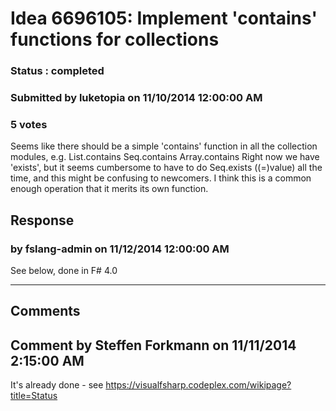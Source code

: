 # Idea 6696105: Implement 'contains' functions for collections #

### Status : completed

### Submitted by luketopia on 11/10/2014 12:00:00 AM

### 5 votes

Seems like there should be a simple 'contains' function in all the collection modules, e.g.
List.contains
Seq.contains
Array.contains
Right now we have 'exists', but it seems cumbersome to have to do Seq.exists ((=)value) all the time, and this might be confusing to newcomers. I think this is a common enough operation that it merits its own function.



## Response 
### by fslang-admin on 11/12/2014 12:00:00 AM

See below, done in F# 4.0

------------------------
## Comments


## Comment by Steffen Forkmann on 11/11/2014 2:15:00 AM
It's already done - see https://visualfsharp.codeplex.com/wikipage?title=Status

